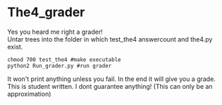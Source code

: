 # The4_grader
Yes you heard me right a grader!<br>
Untar trees into the folder in which test_the4 answercount and the4.py exist.
```shell
chmod 700 test_the4 #make executable
python2 Run_grader.py #run grader
```
It won't print anything unless you fail. In the end it will give you a grade.<br>
This is student written. I dont guarantee anything! (This can only be an approximation)
